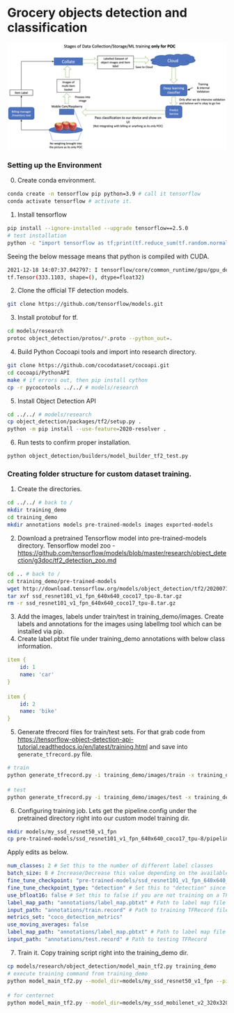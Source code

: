 # Grocery objects detection and classification

<img src="big_picture.png" >

### Setting up the Environment
0. Create conda environment.
```bash
conda create -n tensorflow pip python=3.9 # call it tensorflow
conda activate tensorflow # activate it.
```
1. Install tensorflow
```bash
pip install --ignore-installed --upgrade tensorflow==2.5.0
# test installation
python -c "import tensorflow as tf;print(tf.reduce_sum(tf.random.normal([1000, 1000])))"
```
Seeing the below message means that python is compiled with CUDA.
```bash
2021-12-18 14:07:37.042797: I tensorflow/core/common_runtime/gpu/gpu_device.cc:1418] Created TensorFlow device (/job:localhost/replica:0/task:0/device:GPU:0 with 13803 MB memory) -> physical GPU (device: 0, name: Tesla T4, pci bus id: 0000:00:1e.0, compute capability: 7.5)
tf.Tensor(333.1103, shape=(), dtype=float32)
```
2. Clone the official TF detection models.
```bash
git clone https://github.com/tensorflow/models.git
```
3. Install protobuf for tf.
```bash
cd models/research
protoc object_detection/protos/*.proto --python_out=.
```
4. Build Python Cocoapi tools and import into research directory.
```bash
git clone https://github.com/cocodataset/cocoapi.git
cd cocoapi/PythonAPI
make # if errors out, then pip install cython
cp -r pycocotools ../../ # models/research
```
5. Install Object Detection API
```bash
cd ../../ # models/research
cp object_detection/packages/tf2/setup.py .
python -m pip install --use-feature=2020-resolver .
```
6. Run tests to confirm proper installation.
```bash
python object_detection/builders/model_builder_tf2_test.py
```
### Creating folder structure for custom dataset training.

1. Create the directories.
```bash
cd ../../ # back to /
mkdir training_demo
cd training_demo
mkdir annotations models pre-trained-models images exported-models
```
2. Download a pretrained Tensorflow model into pre-trained-models directory. Tensorflow model zoo - https://github.com/tensorflow/models/blob/master/research/object_detection/g3doc/tf2_detection_zoo.md
```bash
cd .. # back to /
cd training_demo/pre-trained-models
wget http://download.tensorflow.org/models/object_detection/tf2/20200711/ssd_resnet101_v1_fpn_640x640_coco17_tpu-8.tar.gz
tar xvf ssd_resnet101_v1_fpn_640x640_coco17_tpu-8.tar.gz
rm -r ssd_resnet101_v1_fpn_640x640_coco17_tpu-8.tar.gz
```
3. Add the images, labels under train/test in training_demo/images. Create labels and annotations for the images using labelImg tool which can be installed via pip.
4. Create label.pbtxt file under training_demo annotations with below class information.
```yaml
item {
    id: 1
    name: 'car'
}

item {
    id: 2
    name: 'bike'
}
```
5. Generate tfrecord files for train/test sets. For that grab code from https://tensorflow-object-detection-api-tutorial.readthedocs.io/en/latest/training.html and save into ```generate_tfrecord.py``` file.
```bash
# train
python generate_tfrecord.py -i training_demo/images/train -x training_demo/images/train -l training_demo/annotations/label_map.pbtxt -o training_demo/annotations/train.record

# test
python generate_tfrecord.py -i training_demo/images/test -x training_demo/images/test -l training_demo/annotations/label_map.pbtxt -o training_demo/annotations/test.record
```
6. Configuring training job. Lets get the pipeline.config under the pretrained directory right into our custom model training dir.
```bash
mkdir models/my_ssd_resnet50_v1_fpn
cp pre-trained-models/ssd_resnet101_v1_fpn_640x640_coco17_tpu-8/pipeline.config models/my_ssd_resnet50_v1_fpn/
```
Apply edits as below.
```yaml
num_classes: 2 # Set this to the number of different label classes
batch_size: 8 # Increase/Decrease this value depending on the available memory (Higher values require more memory and vice-versa)
fine_tune_checkpoint: "pre-trained-models/ssd_resnet101_v1_fpn_640x640_coco17_tpu-8/checkpoint/ckpt-0" # Path to checkpoint of pre-trained model
fine_tune_checkpoint_type: "detection" # Set this to "detection" since we want to be training the full detection model
use_bfloat16: false # Set this to false if you are not training on a TPU
label_map_path: "annotations/label_map.pbtxt" # Path to label map file
input_path: "annotations/train.record" # Path to training TFRecord file
metrics_set: "coco_detection_metrics"
use_moving_averages: false
label_map_path: "annotations/label_map.pbtxt" # Path to label map file
input_path: "annotations/test.record" # Path to testing TFRecord
```
7. Train it. Copy training script right into the training_demo dir.
```bash
cp models/research/object_detection/model_main_tf2.py training_demo
# execute training command from training_demo
python model_main_tf2.py --model_dir=models/my_ssd_resnet50_v1_fpn --pipeline_config_path=models/my_ssd_resnet50_v1_fpn/pipeline.config

# for centernet
python model_main_tf2.py --model_dir=models/my_ssd_mobilenet_v2_320x320_coco17_tpu-8 --pipeline_config_path=models/my_ssd_mobilenet_v2_320x320_coco17_tpu-8/pipeline.config
```